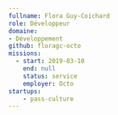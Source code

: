 ```yaml
---
fullname: Flora Guy-Coichard
role: Développeur
domaine: 
- Développement
github: floragc-octo
missions:
  - start: 2019-03-10
    end: null
    status: service
    employer: Octo
startups:
    - pass-culture
---
```

